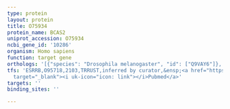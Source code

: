 ```yaml
---
type: protein
layout: protein
title: O75934
protein_name: BCAS2
uniprot_accession: O75934
ncbi_gene_id: '10286'
organism: Homo sapiens
function: target gene
orthologs: '[{"species": "Drosophila melanogaster", "id": ["Q9VAY6"]}, {"species": "Caenorhabditis elegans", "id": ["Q22417"]}, {"species": "Mus musculus", "id": ["Q9D287"]}, {"species": "Rattus norvegicus", "id": ["B5DFM8"]}]'
tfs: 'ESRRB,O95718,2103,TRRUST,inferred by curator,&ensp;<a href="https://www.ncbi.nlm.nih.gov/pubmed/?term=24667650%5Buid%5D+OR+29087512%5Buid%5D"
  target="_blank"><i uk-icon="icon: link"></i>Pubmed</a>'
targets: ''
binding_sites: ''

---
```

